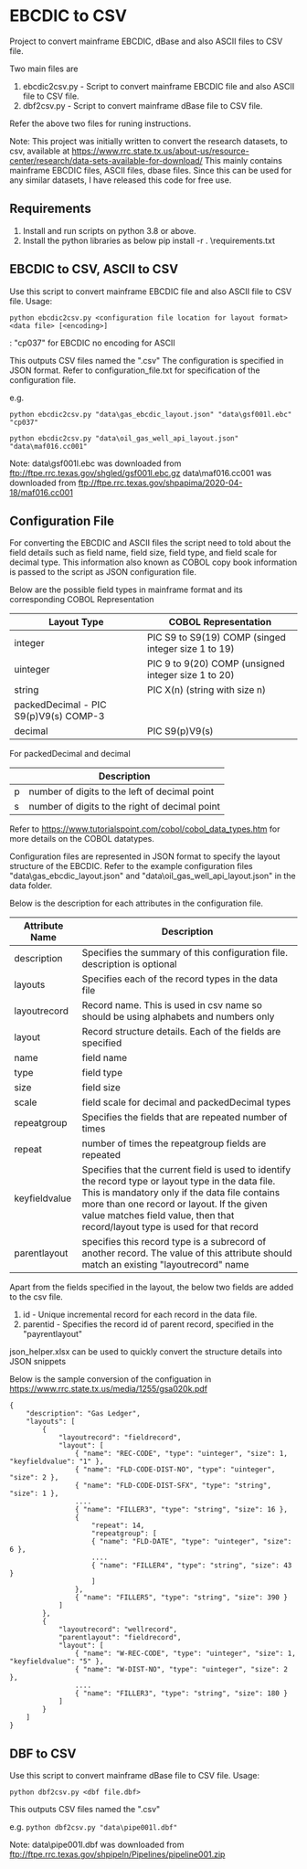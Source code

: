# EBCDIC to CSV

Project to convert mainframe EBCDIC, dBase and also ASCII files to CSV file.

Two main files are
1. ebcdic2csv.py - Script to convert mainframe EBCDIC file and also ASCII file to CSV file.
2. dbf2csv.py - Script to convert mainframe dBase file to CSV file.

Refer the above two files for runing instructions.

Note:
This project was initially written to convert the research datasets, to csv, available at
https://www.rrc.state.tx.us/about-us/resource-center/research/data-sets-available-for-download/
This mainly contains mainframe EBCDIC files, ASCII files, dbase files. Since this can be used for
any similar datasets, I have released this code for free use. 

## Requirements
1. Install and run scripts on python 3.8 or above.
2. Install the python libraries as below
        pip install -r . \requirements.txt

## EBCDIC to CSV, ASCII to CSV
Use this script to convert mainframe EBCDIC file and also ASCII  file to CSV file.
Usage: 

`python ebcdic2csv.py <configuration file location for layout format> <data file> [<encoding>]`

<encoding>: "cp037" for EBCDIC 
            no encoding for ASCII

This outputs CSV files named the "<data file><record name in configuration file>.csv"
The configuration is specified in JSON format. Refer to configuration_file.txt for specification of the configuration file.

e.g.
```
python ebcdic2csv.py "data\gas_ebcdic_layout.json" "data\gsf001l.ebc" "cp037"

python ebcdic2csv.py "data\oil_gas_well_api_layout.json" "data\maf016.cc001"
```


Note:
data\gsf001l.ebc was downloaded from ftp://ftpe.rrc.texas.gov/shgled/gsf001l.ebc.gz
data\maf016.cc001 was downloaded from ftp://ftpe.rrc.texas.gov/shpapima/2020-04-18/maf016.cc001

## Configuration File

For converting the EBCDIC and ASCII files the script need to told about 
the field details such as field name, field size, field type, and field scale for decimal type.
This information also known as COBOL copy book information is passed to the script as JSON configuration file.

Below are the possible field types in mainframe format and its corresponding COBOL Representation

| Layout Type | COBOL Representation |
|-------------|----------------------|
| integer | PIC S9 to S9(19) COMP	(singed integer size 1 to 19) |
| uinteger | PIC 9 to 9(20) COMP (unsigned integer size 1 to 20) |
| string | PIC X(n) (string with size n) |
| packedDecimal - PIC S9(p)V9(s) COMP-3 |
| decimal | PIC S9(p)V9(s) |

For packedDecimal and decimal

| |Description|
|-|-----------|
| p | number of digits to the left of decimal point |
| s | number of digits to the right of decimal point |

Refer to https://www.tutorialspoint.com/cobol/cobol_data_types.htm for more details on the COBOL datatypes.

Configuration files are represented in JSON format to specify the layout structure of the EBCDIC. 
Refer to the example configuration files 
"data\gas_ebcdic_layout.json" and "data\oil_gas_well_api_layout.json" in the data folder.

Below is the description for each attributes in the configuration file.

| Attribute Name | Description |
|----------------|-------------|
| description | Specifies the summary of this configuration file. description is optional |
| layouts | Specifies each of the record types in the data file |
| layoutrecord | Record name. This is used in csv name so should be using alphabets and numbers only |
| layout | Record structure details. Each of the fields are specified |
| name | field name |
| type | field type |
| size | field size |
| scale | field scale for decimal and packedDecimal types |
| repeatgroup | Specifies the fields that are repeated number of times |
| repeat | number of times the repeatgroup fields are repeated |
| keyfieldvalue | Specifies that the current field is used to identify the record type or layout type in the data file. This is mandatory only if the data file contains more than one record or layout. If the given value matches field value, then that record/layout type is used for that record |
| parentlayout | specifies this record type is a subrecord of another record. The value of this attribute should match an existing "layoutrecord" name |

Apart from the fields specified in the layout, the below two fields are added to the csv file.
1. id - Unique incremental record for each record in the data file.
2. parentid - Specifies the record id of parent record, specified in the "payrentlayout"

json_helper.xlsx can be used to quickly convert the structure details into JSON snippets 

Below is the sample conversion of the configuation in https://www.rrc.state.tx.us/media/1255/gsa020k.pdf

```
{
    "description": "Gas Ledger",
    "layouts": [
        {
            "layoutrecord": "fieldrecord",
            "layout": [
				{ "name": "REC-CODE", "type": "uinteger", "size": 1, "keyfieldvalue": "1" },
				{ "name": "FLD-CODE-DIST-NO", "type": "uinteger", "size": 2 },
				{ "name": "FLD-CODE-DIST-SFX", "type": "string", "size": 1 },
                ....
				{ "name": "FILLER3", "type": "string", "size": 16 },
				{
					"repeat": 14,
					"repeatgroup": [
					{ "name": "FLD-DATE", "type": "uinteger", "size": 6 },
                    ....
					{ "name": "FILLER4", "type": "string", "size": 43 }
					]
				},
				{ "name": "FILLER5", "type": "string", "size": 390 }
			]
        },
        {
			"layoutrecord": "wellrecord",
			"parentlayout": "fieldrecord",
            "layout": [
				{ "name": "W-REC-CODE", "type": "uinteger", "size": 1, "keyfieldvalue": "5" },
				{ "name": "W-DIST-NO", "type": "uinteger", "size": 2 },
                ....
				{ "name": "FILLER3", "type": "string", "size": 180 }
			]
        }
    ]
}
```

## DBF to CSV

Use this script to convert mainframe dBase file to CSV file.
Usage: 

`python dbf2csv.py <dbf file.dbf>`

This outputs CSV files named the "<dbf file>.csv"

e.g.
`python dbf2csv.py "data\pipe001l.dbf"`

Note: 
data\pipe001l.dbf was downloaded from  ftp://ftpe.rrc.texas.gov/shpipeln/Pipelines/pipeline001.zip